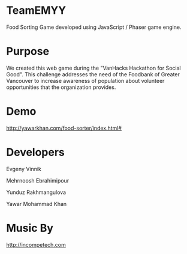 # TeamEMYY
Food Sorting Game developed using JavaScript / Phaser game engine.

# Purpose
We created this web game during the "VanHacks Hackathon for Social Good". This challenge addresses the need of the Foodbank of Greater Vancouver to increase awareness of population about volunteer opportunities that the organization provides.

# Demo
http://yawarkhan.com/food-sorter/index.html#

# Developers
Evgeny Vinnik 

Mehrnoosh Ebrahimipour

Yunduz Rakhmangulova

Yawar Mohammad Khan

# Music By
http://incompetech.com
